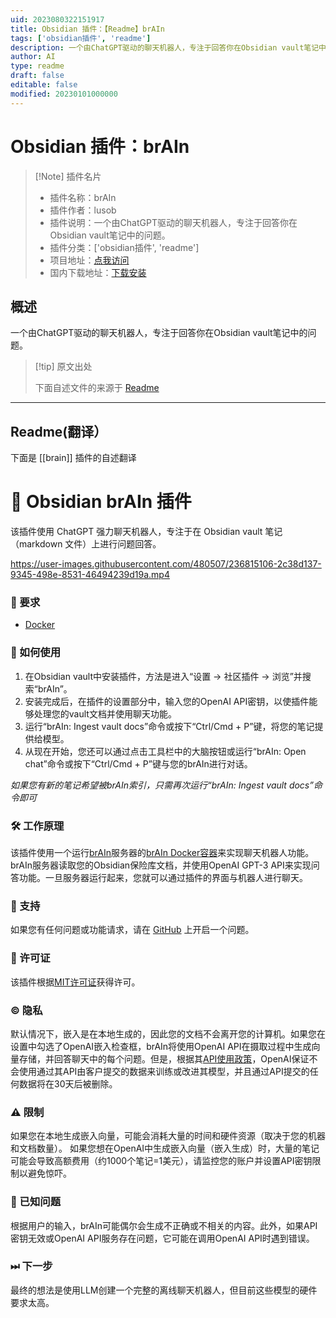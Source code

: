 ```yaml
---
uid: 2023080322151917
title: Obsidian 插件：【Readme】brAIn
tags: ['obsidian插件', 'readme']
description: 一个由ChatGPT驱动的聊天机器人，专注于回答你在Obsidian vault笔记中的问题。
author: AI
type: readme
draft: false
editable: false
modified: 20230101000000
---
```


# Obsidian 插件：brAIn

> [!Note] 插件名片
> - 插件名称：brAIn
> - 插件作者：lusob
> - 插件说明：一个由ChatGPT驱动的聊天机器人，专注于回答你在Obsidian vault笔记中的问题。
> - 插件分类：['obsidian插件', 'readme']
> - 项目地址：[点我访问](https://github.com/lusob/obsidian-brain)
> - 国内下载地址：[下载安装](https://pkmer.cn/products/plugin/pluginMarket/?brain)

## 概述

一个由ChatGPT驱动的聊天机器人，专注于回答你在Obsidian vault笔记中的问题。



> [!tip] 原文出处
> 
>下面自述文件的来源于 [Readme](https://ghproxy.net/https://raw.githubusercontent.com/lusob/obsidian-brain/master/README.md)
> 

---

## Readme(翻译）

下面是 [[brain]] 插件的自述翻译


# 🧠 Obsidian brAIn 插件

该插件使用 ChatGPT 强力聊天机器人，专注于在 Obsidian vault 笔记（markdown 文件）上进行问题回答。

https://user-images.githubusercontent.com/480507/236815106-2c38d137-9345-498e-8531-46494239d19a.mp4

### 🧰 要求

- [Docker](https://docs.docker.com/get-docker/)

### 📖 如何使用

1. 在Obsidian vault中安装插件，方法是进入“设置 -> 社区插件 -> 浏览”并搜索“brAIn”。
2. 安装完成后，在插件的设置部分中，输入您的OpenAI API密钥，以使插件能够处理您的vault文档并使用聊天功能。
3. 运行“brAIn: Ingest vault docs”命令或按下“Ctrl/Cmd + P”键，将您的笔记提供给模型。
4. 从现在开始，您还可以通过点击工具栏中的大脑按钮或运行“brAIn: Open chat”命令或按下“Ctrl/Cmd + P”键与您的brAIn进行对话。

*如果您有新的笔记希望被brAIn索引，只需再次运行“brAIn: Ingest vault docs”命令即可*

### 🛠 工作原理

该插件使用一个运行[brAIn](https://github.com/lusob/brAIn)服务器的[brAIn Docker容器](https://hub.docker.com/repository/docker/lusob04/brain)来实现聊天机器人功能。brAIn服务器读取您的Obsidian保险库文档，并使用OpenAI GPT-3 API来实现问答功能。一旦服务器运行起来，您就可以通过插件的界面与机器人进行聊天。

### 💬 支持

如果您有任何问题或功能请求，请在 [GitHub](https://github.com/) 上开启一个问题。

### 📓 许可证

该插件根据[MIT许可证](https://github.com/lusob/obsidian-brain/blob/main/LICENSE)获得许可。

### © 隐私

默认情况下，嵌入是在本地生成的，因此您的文档不会离开您的计算机。如果您在设置中勾选了OpenAI嵌入检查框，brAIn将使用OpenAI API在摄取过程中生成向量存储，并回答聊天中的每个问题。但是，根据其[API使用政策](https://openai.com/policies/api-data-usage-policies)，OpenAI保证不会使用通过其API由客户提交的数据来训练或改进其模型，并且通过API提交的任何数据将在30天后被删除。

### ⚠️ 限制

如果您在本地生成嵌入向量，可能会消耗大量的时间和硬件资源（取决于您的机器和文档数量）。
如果您想在OpenAI中生成嵌入向量（嵌入生成）时，大量的笔记可能会导致高额费用（约1000个笔记=1美元），请监控您的账户并设置API密钥限制以避免惊吓。

### 🐞 已知问题

根据用户的输入，brAIn可能偶尔会生成不正确或不相关的内容。此外，如果API密钥无效或OpenAI API服务存在问题，它可能在调用OpenAI API时遇到错误。

### ⏭ 下一步

最终的想法是使用LLM创建一个完整的离线聊天机器人，但目前这些模型的硬件要求太高。



